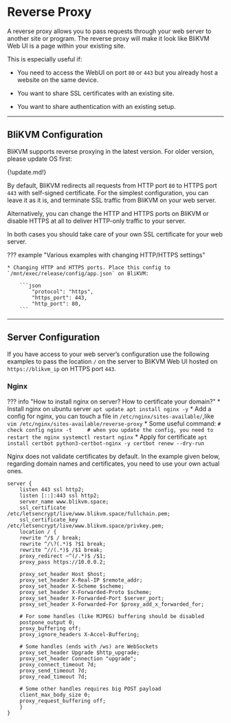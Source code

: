 # **Reverse Proxy**

A reverse proxy allows you to pass requests through your web server to another site or program.
The reverse proxy will make it look like BliKVM Web UI is a page within your existing site.

This is especially useful if:

* You need to access the WebUI on port `80` or `443` but you already host a website on the same device.

* You want to share SSL certificates with an existing site.

* You want to share authentication with an existing setup.


-----
## **BliKVM Configuration**

BliKVM supports reverse proxying in the latest version. For older version, please update OS first:

{!update.md!}

By default, BliKVM redirects all requests from HTTP port `80` to HTTPS port `443` with self-signed
certificate. For the simplest configuration, you can leave it as it is, and terminate
SSL traffic from BliKVM on your web server.

Alternatively, you can change the HTTP and HTTPS ports on BliKVM or disable HTTPS at all
to deliver HTTP-only traffic to your server.

In both cases you should take care of your own SSL certificate for your web server.

??? example "Various examples with changing HTTP/HTTPS settings"

    * Changing HTTP and HTTPS ports. Place this config to `/mnt/exec/release/config/app.json` on BliKVM:

        ```json
            "protocol": "https",
            "https_port": 443,
            "http_port": 80,
        ```

-----
## **Server Configuration**

If you have access to your web server’s configuration use the following examples
to pass the location `/` on the server to BliKVM Web UI hosted on `https://blikvm_ip`
on HTTPS port `443`.


### **Nginx**

??? info "How to install nginx on server? How to certificate your domain?"
    * Install nginx on ubuntu server
    ```
        apt update
        apt install nginx -y
    ```
    * Add a config for nginx, you can touch a file in `/etc/nginx/sites-available/`,like
    ```
        vim /etc/nginx/sites-available/reverse-proxy
    ```
    * Some useful command:
    ```
    # check config
    nginx -t    
    # when you update the config, you need to restart the nginx
    systemctl restart nginx
    ```
    * Apply for certificate
    ```
    apt install certbot python3-certbot-nginx -y
    certbot renew --dry-run
    ```

Nginx does not validate certificates by default. In the example given below, regarding domain names and certificates, you need to use your own actual ones.

```nginx
server {
    listen 443 ssl http2;
    listen [::]:443 ssl http2;
    server_name www.blikvm.space;
    ssl_certificate /etc/letsencrypt/live/www.blikvm.space/fullchain.pem;
    ssl_certificate_key /etc/letsencrypt/live/www.blikvm.space/privkey.pem;
    location / {
    rewrite ^/$ / break;
    rewrite ^/\?(.*)$ ?$1 break;
    rewrite ^//(.*)$ /$1 break;
    proxy_redirect ~^(/.*)$ /$1;
    proxy_pass https://10.0.0.2;

    proxy_set_header Host $host;
    proxy_set_header X-Real-IP $remote_addr;
    proxy_set_header X-Scheme $scheme;
    proxy_set_header X-Forwarded-Proto $scheme;
    proxy_set_header X-Forwarded-Port $server_port;
    proxy_set_header X-Forwarded-For $proxy_add_x_forwarded_for;

    # For some handles (like MJPEG) buffering should be disabled
    postpone_output 0;
    proxy_buffering off;
    proxy_ignore_headers X-Accel-Buffering;

    # Some handles (ends with /ws) are WebSockets
    proxy_set_header Upgrade $http_upgrade;
    proxy_set_header Connection "upgrade";
    proxy_connect_timeout 7d;
    proxy_send_timeout 7d;
    proxy_read_timeout 7d;

    # Some other handles requires big POST payload
    client_max_body_size 0;
    proxy_request_buffering off;
    }
}
```
